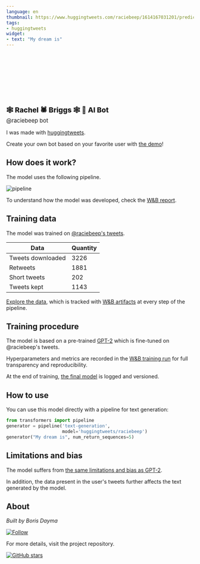 ```yaml
---
language: en
thumbnail: https://www.huggingtweets.com/raciebeep/1614167031201/predictions.png
tags:
- huggingtweets
widget:
- text: "My dream is"
---
```


<div>
<div style="width: 132px; height:132px; border-radius: 50%; background-size: cover; background-image: url('https://pbs.twimg.com/profile_images/1135635998031765504/zVhp6q8U_400x400.png')">
</div>
<div style="margin-top: 8px; font-size: 19px; font-weight: 800">🕸 Rachel 🕷 Briggs 🕸 🤖 AI Bot </div>
<div style="font-size: 15px">@raciebeep bot</div>
</div>

I was made with [huggingtweets](https://github.com/borisdayma/huggingtweets).

Create your own bot based on your favorite user with [the demo](https://colab.research.google.com/github/borisdayma/huggingtweets/blob/master/huggingtweets-demo.ipynb)!

## How does it work?

The model uses the following pipeline.

![pipeline](https://github.com/borisdayma/huggingtweets/blob/master/img/pipeline.png?raw=true)

To understand how the model was developed, check the [W&B report](https://app.wandb.ai/wandb/huggingtweets/reports/HuggingTweets-Train-a-model-to-generate-tweets--VmlldzoxMTY5MjI).

## Training data

The model was trained on [@raciebeep's tweets](https://twitter.com/raciebeep).

| Data | Quantity |
| --- | --- |
| Tweets downloaded | 3226 |
| Retweets | 1881 |
| Short tweets | 202 |
| Tweets kept | 1143 |

[Explore the data](https://wandb.ai/wandb/huggingtweets/runs/3ujvamwl/artifacts), which is tracked with [W&B artifacts](https://docs.wandb.com/artifacts) at every step of the pipeline.

## Training procedure

The model is based on a pre-trained [GPT-2](https://huggingface.co/gpt2) which is fine-tuned on @raciebeep's tweets.

Hyperparameters and metrics are recorded in the [W&B training run](https://wandb.ai/wandb/huggingtweets/runs/2icx0zsa) for full transparency and reproducibility.

At the end of training, [the final model](https://wandb.ai/wandb/huggingtweets/runs/2icx0zsa/artifacts) is logged and versioned.

## How to use

You can use this model directly with a pipeline for text generation:

```python
from transformers import pipeline
generator = pipeline('text-generation',
                     model='huggingtweets/raciebeep')
generator("My dream is", num_return_sequences=5)
```

## Limitations and bias

The model suffers from [the same limitations and bias as GPT-2](https://huggingface.co/gpt2#limitations-and-bias).

In addition, the data present in the user's tweets further affects the text generated by the model.

## About

*Built by Boris Dayma*

[![Follow](https://img.shields.io/twitter/follow/borisdayma?style=social)](https://twitter.com/intent/follow?screen_name=borisdayma)

For more details, visit the project repository.

[![GitHub stars](https://img.shields.io/github/stars/borisdayma/huggingtweets?style=social)](https://github.com/borisdayma/huggingtweets)
